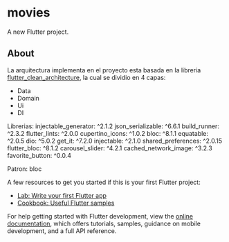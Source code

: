 # movies

A new Flutter project.

## About
La arquitectura implementa en el proyecto esta basada en la libreria [flutter_clean_architecture](https://pub.dev/packages/flutter_clean_architecture), la cual se dividio en 4 capas: 
- Data
- Domain
- Ui
- DI

Librerias: 
 injectable_generator: ^2.1.2
  json_serializable: ^6.6.1
  build_runner: ^2.3.2
  flutter_lints: ^2.0.0
  cupertino_icons: ^1.0.2
  bloc: ^8.1.1
  equatable: ^2.0.5
  dio: ^5.0.2
  get_it: ^7.2.0
  injectable: ^2.1.0
  shared_preferences: ^2.0.15
  flutter_bloc: ^8.1.2
  carousel_slider: ^4.2.1
  cached_network_image: ^3.2.3
  favorite_button: ^0.0.4

Patron: bloc

A few resources to get you started if this is your first Flutter project:

- [Lab: Write your first Flutter app](https://docs.flutter.dev/get-started/codelab)
- [Cookbook: Useful Flutter samples](https://docs.flutter.dev/cookbook)

For help getting started with Flutter development, view the
[online documentation](https://docs.flutter.dev/), which offers tutorials,
samples, guidance on mobile development, and a full API reference.
